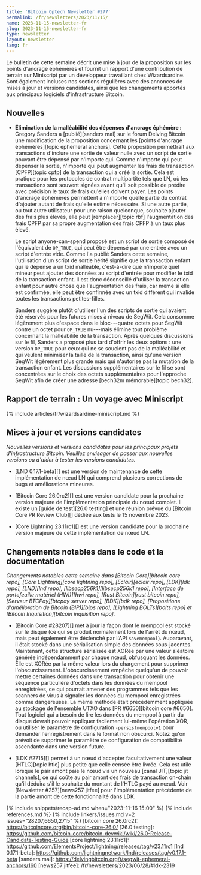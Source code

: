 ```yaml
---
title: 'Bitcoin Optech Newsletter #277'
permalink: /fr/newsletters/2023/11/15/
name: 2023-11-15-newsletter-fr
slug: 2023-11-15-newsletter-fr
type: newsletter
layout: newsletter
lang: fr
---
```

Le bulletin de cette semaine décrit une mise à jour de la proposition sur les points d'ancrage éphémères et fournit un rapport
d'une contribution de terrain sur Miniscript par un développeur travaillant chez Wizardsardine. Sont également incluses nos sections
régulières avec des annonces de mises à jour et versions candidates, ainsi que les changements apportés aux principaux logiciels
d'infrastructure Bitcoin.

## Nouvelles

- **Élimination de la malléabilité des dépenses d'ancrage éphémère :** Gregory Sanders a [publié][sanders mal] sur le forum Delving
  Bitcoin une modification de la proposition concernant les [points d'ancrage éphémères][topic ephemeral anchors]. Cette proposition
  permettrait aux transactions d'inclure une sortie de valeur nulle avec un script de sortie pouvant être dépensé par n'importe qui.
  Comme n'importe qui peut dépenser la sortie, n'importe qui peut augmenter les frais de transaction [CPFP][topic cpfp] de la transaction
  qui a créé la sortie. Cela est pratique pour les protocoles de contrat multipartite tels que LN, où les transactions sont souvent
  signées avant qu'il soit possible de prédire avec précision le taux de frais qu'elles doivent payer. Les points d'ancrage éphémères
  permettent à n'importe quelle partie du contrat d'ajouter autant de frais qu'elle estime nécessaire. Si une autre partie, ou tout autre
  utilisateur pour une raison quelconque, souhaite ajouter des frais plus élevés, elle peut [remplacer][topic rbf] l'augmentation des
  frais CPFP par sa propre augmentation des frais CPFP à un taux plus élevé.

    Le script anyone-can-spend proposé est un script de sortie composé de l'équivalent
    de `OP_TRUE`, qui peut être dépensé par une entrée avec un script d'entrée vide. Comme l'a publié Sanders cette semaine, l'utilisation
    d'un script de sortie hérité signifie que la transaction enfant qui le dépense a un txid malléable, c'est-à-dire que n'importe quel
    mineur peut ajouter des données au script d'entrée pour modifier le txid de la transaction enfant. Il est donc déconseillé
    d'utiliser la transaction enfant pour autre chose que l'augmentation des frais, car même si elle est confirmée, elle peut être
    confirmée avec un txid différent qui invalide toutes les transactions petites-filles.

    Sanders suggère plutôt d'utiliser l'un des scripts de sortie qui avaient été réservés pour les futures mises à niveau de SegWit.
    Cela consomme légèrement plus d'espace dans le bloc---quatre octets pour SegWit contre un octet pour `OP_TRUE` nu---mais élimine tout
    problème concernant la malléabilité de la transaction. Après quelques discussions sur le fil, Sanders a proposé plus tard
    d'offrir les deux options : une version `OP_TRUE` pour ceux qui ne se soucient pas de la malléabilité et qui veulent minimiser la
    taille de la transaction, ainsi qu'une version SegWit légèrement plus grande mais qui n'autorise pas la mutation de la transaction
    enfant. Les discussions supplémentaires sur le fil se sont concentrées sur le choix des octets supplémentaires pour l'approche SegWit
    afin de créer une adresse [bech32m mémorable][topic bech32].

## Rapport de terrain : Un voyage avec Miniscript

{% include articles/fr/wizardsardine-miniscript.md %}

## Mises à jour et versions candidates

*Nouvelles versions et versions candidates pour les principaux projets
d'infrastructure Bitcoin. Veuillez envisager de passer aux nouvelles
versions ou d'aider à tester les versions candidates.*

- [LND 0.17.1-beta][] est une version de maintenance de cette implémentation de nœud LN qui comprend plusieurs corrections de bugs et
  améliorations mineures.

- [Bitcoin Core 26.0rc2][] est une version candidate pour la prochaine version majeure de l'implémentation principale du nœud complet.
  Il existe un [guide de test][26.0 testing] et une réunion prévue du [Bitcoin Core PR Review Club][] dédiée aux tests le 15 novembre 2023.

- [Core Lightning 23.11rc1][] est une version candidate pour la prochaine version majeure de cette implémentation de nœud LN.

## Changements notables dans le code et la documentation

*Changements notables cette semaine dans [Bitcoin Core][bitcoin core repo], [Core Lightning][core lightning repo], [Eclair][eclair repo],
[LDK][ldk repo], [LND][lnd repo], [libsecp256k1][libsecp256k1 repo], [Interface de portefeuille matériel (HWI)][hwi repo],
[Rust Bitcoin][rust bitcoin repo], [Serveur BTCPay][btcpay server repo], [BDK][bdk repo], [Propositions d'amélioration de Bitcoin
(BIP)][bips repo], [Lightning BOLTs][bolts repo] et [Bitcoin Inquisition][bitcoin inquisition repo].*

- [Bitcoin Core #28207][] met à jour la façon dont le mempool est stocké sur le disque (ce qui se produit normalement lors de l'arrêt du
  nœud, mais peut également être déclenché par l'API `savemempool`). Auparavant, il était stocké dans une sérialisation simple des données
  sous-jacentes. Maintenant, cette structure sérialisée est XORée par une valeur aléatoire générée indépendamment par chaque nœud,
  obfusquant les données. Elle est XORée par la même valeur lors du chargement pour supprimer l'obscurcissement. L'obscurcissement empêche
  quelqu'un de pouvoir mettre certaines données dans une transaction pour obtenir une séquence particulière d'octets dans les données
  du mempool enregistrées, ce qui pourrait amener des programmes tels que les scanners de virus à signaler les données du mempool
  enregistrées comme dangereuses. La même méthode était précédemment appliquée au stockage de l'ensemble UTXO dans
  [PR #6650][bitcoin core #6650]. Tout logiciel qui a besoin de lire les données du mempool à partir du disque devrait pouvoir appliquer
  facilement lui-même l'opération XOR, ou utiliser le paramètre de configuration `-persistmempoolv1` pour demander l'enregistrement dans
  le format non obscurci. Notez qu'on prévoit de supprimer le paramètre de configuration de compatibilité ascendante dans une version
  future.

- [LDK #2715][] permet à un nœud d'accepter facultativement une valeur [HTLC][topic htlc] plus petite que celle censée être livrée.
  Cela est utile lorsque le pair amont paie le nœud via un nouveau [canal JIT][topic jit channels], ce qui coûte au pair amont des
  frais de transaction on-chain qu'il déduira s'il le souhaite du montant de l'HTLC payé au nœud. Voir [Newsletter #257][news257 jitfee] pour
  l'implémentation précédente de la partie amont de cette fonctionnalité dans LDK.

{% include snippets/recap-ad.md when="2023-11-16 15:00" %}
{% include references.md %}
{% include linkers/issues.md v=2 issues="28207,6650,2715" %}
[bitcoin core 26.0rc2]: https://bitcoincore.org/bin/bitcoin-core-26.0/
[26.0 testing]: https://github.com/bitcoin-core/bitcoin-devwiki/wiki/26.0-Release-Candidate-Testing-Guide
[core lightning 23.11rc1]: https://github.com/ElementsProject/lightning/releases/tag/v23.11rc1
[lnd 0.17.1-beta]: https://github.com/lightningnetwork/lnd/releases/tag/v0.17.1-beta
[sanders mal]: https://delvingbitcoin.org/t/segwit-ephemeral-anchors/160
[news257 jitfee]: /fr/newsletters/2023/06/28/#ldk-2319
